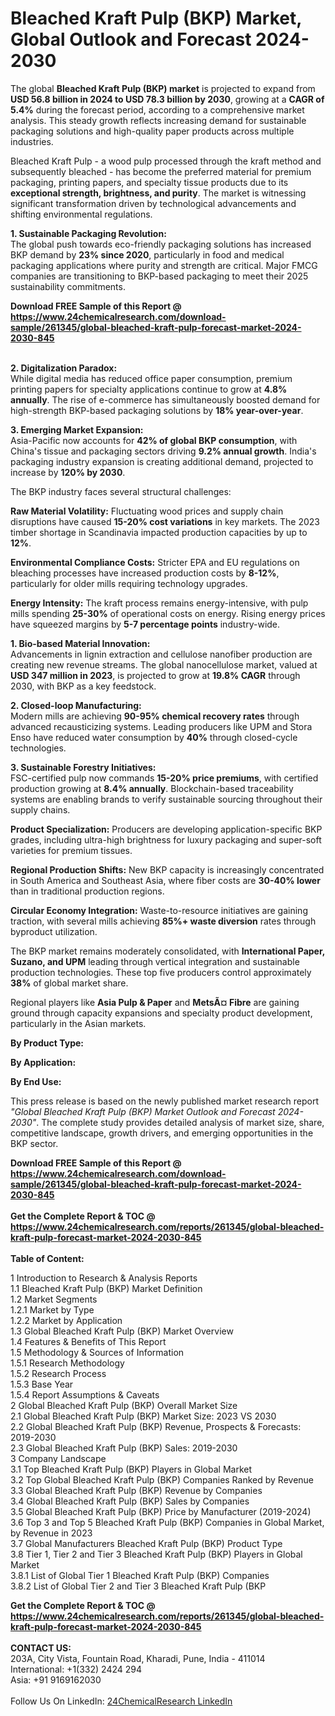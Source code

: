 <h1>Bleached Kraft Pulp (BKP) Market, Global Outlook and Forecast 2024-2030</h1><p>The global <strong>Bleached Kraft Pulp (BKP) market</strong> is projected to expand from <strong>USD 56.8 billion in 2024 to USD 78.3 billion by 2030</strong>, growing at a <strong>CAGR of 5.4%</strong> during the forecast period, according to a comprehensive market analysis. This steady growth reflects increasing demand for sustainable packaging solutions and high-quality paper products across multiple industries.</p><p>Bleached Kraft Pulp - a wood pulp processed through the kraft method and subsequently bleached - has become the preferred material for premium packaging, printing papers, and specialty tissue products due to its <strong>exceptional strength, brightness, and purity</strong>. The market is witnessing significant transformation driven by technological advancements and shifting environmental regulations.</p><p><strong>1. Sustainable Packaging Revolution:</strong><br>
The global push towards eco-friendly packaging solutions has increased BKP demand by <strong>23% since 2020</strong>, particularly in food and medical packaging applications where purity and strength are critical. Major FMCG companies are transitioning to BKP-based packaging to meet their 2025 sustainability commitments.</p><div><b>Download FREE Sample of this Report @ 
            <a href="https://www.24chemicalresearch.com/download-sample/261345/global-bleached-kraft-pulp-forecast-market-2024-2030-845">
            https://www.24chemicalresearch.com/download-sample/261345/global-bleached-kraft-pulp-forecast-market-2024-2030-845</a></b></div><br><p><strong>2. Digitalization Paradox:</strong><br>
While digital media has reduced office paper consumption, premium printing papers for specialty applications continue to grow at <strong>4.8% annually</strong>. The rise of e-commerce has simultaneously boosted demand for high-strength BKP-based packaging solutions by <strong>18% year-over-year</strong>.</p><p><strong>3. Emerging Market Expansion:</strong><br>
Asia-Pacific now accounts for <strong>42% of global BKP consumption</strong>, with China's tissue and packaging sectors driving <strong>9.2% annual growth</strong>. India's packaging industry expansion is creating additional demand, projected to increase by <strong>120% by 2030</strong>.</p><p>The BKP industry faces several structural challenges:</p><p><strong>Raw Material Volatility:</strong> Fluctuating wood prices and supply chain disruptions have caused <strong>15-20% cost variations</strong> in key markets. The 2023 timber shortage in Scandinavia impacted production capacities by up to <strong>12%</strong>.</p><p><strong>Environmental Compliance Costs:</strong> Stricter EPA and EU regulations on bleaching processes have increased production costs by <strong>8-12%</strong>, particularly for older mills requiring technology upgrades.</p><p><strong>Energy Intensity:</strong> The kraft process remains energy-intensive, with pulp mills spending <strong>25-30%</strong> of operational costs on energy. Rising energy prices have squeezed margins by <strong>5-7 percentage points</strong> industry-wide.</p><p><strong>1. Bio-based Material Innovation:</strong><br>
Advancements in lignin extraction and cellulose nanofiber production are creating new revenue streams. The global nanocellulose market, valued at <strong>USD 347 million in 2023</strong>, is projected to grow at <strong>19.8% CAGR</strong> through 2030, with BKP as a key feedstock.</p><p><strong>2. Closed-loop Manufacturing:</strong><br>
Modern mills are achieving <strong>90-95% chemical recovery rates</strong> through advanced recausticizing systems. Leading producers like UPM and Stora Enso have reduced water consumption by <strong>40%</strong> through closed-cycle technologies.</p><p><strong>3. Sustainable Forestry Initiatives:</strong><br>
FSC-certified pulp now commands <strong>15-20% price premiums</strong>, with certified production growing at <strong>8.4% annually</strong>. Blockchain-based traceability systems are enabling brands to verify sustainable sourcing throughout their supply chains.</p><p><strong>Product Specialization:</strong> Producers are developing application-specific BKP grades, including ultra-high brightness for luxury packaging and super-soft varieties for premium tissues.</p><p><strong>Regional Production Shifts:</strong> New BKP capacity is increasingly concentrated in South America and Southeast Asia, where fiber costs are <strong>30-40% lower</strong> than in traditional production regions.</p><p><strong>Circular Economy Integration:</strong> Waste-to-resource initiatives are gaining traction, with several mills achieving <strong>85%+ waste diversion</strong> rates through byproduct utilization.</p><p>The BKP market remains moderately consolidated, with <strong>International Paper, Suzano, and UPM</strong> leading through vertical integration and sustainable production technologies. These top five producers control approximately <strong>38%</strong> of global market share.</p><p>Regional players like <strong>Asia Pulp &amp; Paper</strong> and <strong>MetsÃ¤ Fibre</strong> are gaining ground through capacity expansions and specialty product development, particularly in the Asian markets.</p><p><strong>By Product Type:</strong></p><p><strong>By Application:</strong></p><p><strong>By End Use:</strong></p><p>This press release is based on the newly published market research report <em>"Global Bleached Kraft Pulp (BKP) Market Outlook and Forecast 2024-2030"</em>. The complete study provides detailed analysis of market size, share, competitive landscape, growth drivers, and emerging opportunities in the BKP sector.</p><div><b>Download FREE Sample of this Report @ 
            <a href="https://www.24chemicalresearch.com/download-sample/261345/global-bleached-kraft-pulp-forecast-market-2024-2030-845">
            https://www.24chemicalresearch.com/download-sample/261345/global-bleached-kraft-pulp-forecast-market-2024-2030-845</a></b></div><br><div><b>Get the Complete Report & TOC @ 
            <a href="https://www.24chemicalresearch.com/reports/261345/global-bleached-kraft-pulp-forecast-market-2024-2030-845">
            https://www.24chemicalresearch.com/reports/261345/global-bleached-kraft-pulp-forecast-market-2024-2030-845</a></b></div><br>
            <b>Table of Content:</b><p>1 Introduction to Research & Analysis Reports<br />
    1.1 Bleached Kraft Pulp (BKP) Market Definition<br />
    1.2 Market Segments<br />
        1.2.1 Market by Type<br />
        1.2.2 Market by Application<br />
    1.3 Global Bleached Kraft Pulp (BKP) Market Overview<br />
    1.4 Features & Benefits of This Report<br />
    1.5 Methodology & Sources of Information<br />
        1.5.1 Research Methodology<br />
        1.5.2 Research Process<br />
        1.5.3 Base Year<br />
        1.5.4 Report Assumptions & Caveats<br />
2 Global Bleached Kraft Pulp (BKP) Overall Market Size<br />
    2.1 Global Bleached Kraft Pulp (BKP) Market Size: 2023 VS 2030<br />
    2.2 Global Bleached Kraft Pulp (BKP) Revenue, Prospects & Forecasts: 2019-2030<br />
    2.3 Global Bleached Kraft Pulp (BKP) Sales: 2019-2030<br />
3 Company Landscape<br />
    3.1 Top Bleached Kraft Pulp (BKP) Players in Global Market<br />
    3.2 Top Global Bleached Kraft Pulp (BKP) Companies Ranked by Revenue<br />
    3.3 Global Bleached Kraft Pulp (BKP) Revenue by Companies<br />
    3.4 Global Bleached Kraft Pulp (BKP) Sales by Companies<br />
    3.5 Global Bleached Kraft Pulp (BKP) Price by Manufacturer (2019-2024)<br />
    3.6 Top 3 and Top 5 Bleached Kraft Pulp (BKP) Companies in Global Market, by Revenue in 2023<br />
    3.7 Global Manufacturers Bleached Kraft Pulp (BKP) Product Type<br />
    3.8 Tier 1, Tier 2 and Tier 3 Bleached Kraft Pulp (BKP) Players in Global Market<br />
        3.8.1 List of Global Tier 1 Bleached Kraft Pulp (BKP) Companies<br />
        3.8.2 List of Global Tier 2 and Tier 3 Bleached Kraft Pulp (BKP</p><div><b>Get the Complete Report & TOC @ 
            <a href="https://www.24chemicalresearch.com/reports/261345/global-bleached-kraft-pulp-forecast-market-2024-2030-845">
            https://www.24chemicalresearch.com/reports/261345/global-bleached-kraft-pulp-forecast-market-2024-2030-845</a></b></div><br><b>CONTACT US:</b><br>
            203A, City Vista, Fountain Road, Kharadi, Pune, India - 411014<br>
            International: +1(332) 2424 294<br>
            Asia: +91 9169162030 <br><br>
            Follow Us On LinkedIn: <a href="https://www.linkedin.com/company/24chemicalresearch/">24ChemicalResearch LinkedIn</a>